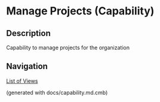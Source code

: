 # Manage Projects (Capability)
## Description
Capability to manage projects for the organization



## Navigation
[List of Views](../../views.md)

(generated with docs/capability.md.cmb)
